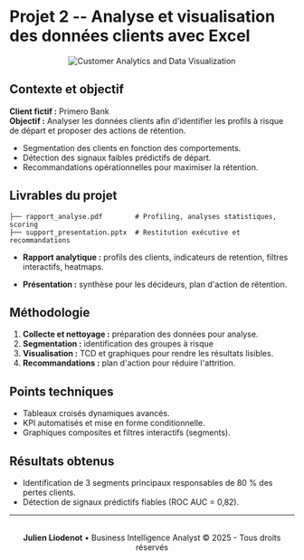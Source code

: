 # Projet 2 -- Analyse et visualisation des données clients avec Excel

<div align="center">
<img src="https://images.unsplash.com/photo-1551288049-bebda4e38f71?w=800&h=300&fit=crop" alt="Customer Analytics and Data Visualization" />
</div>

## Contexte et objectif

**Client fictif :** Primero Bank
<br>
**Objectif :** Analyser les données clients afin d'identifier les
profils à risque de départ et proposer des actions de rétention.
- Segmentation des clients en fonction des comportements.
- Détection des signaux faibles prédictifs de départ.
- Recommandations opérationnelles pour maximiser la rétention.

## Livrables du projet

    
    ├── rapport_analyse.pdf        # Profiling, analyses statistiques, scoring
    ├── support_presentation.pptx  # Restitution exécutive et recommandations
    

-   **Rapport analytique :** profils des clients, indicateurs de retention, filtres interactifs,
    heatmaps.

-   **Présentation :** synthèse pour les décideurs, plan d'action de
    rétention.

## Méthodologie

1.  **Collecte et nettoyage :** préparation des données pour analyse.
2.  **Segmentation :** identification des groupes à risque 
3.  **Visualisation :** TCD et graphiques pour rendre les résultats
    lisibles.
4.  **Recommandations :** plan d'action pour réduire l'attrition.

## Points techniques

-   Tableaux croisés dynamiques avancés.
-   KPI automatisés et mise en forme conditionnelle.
-   Graphiques composites et filtres interactifs (segments).

## Résultats obtenus

-   Identification de 3 segments principaux responsables de 80 % des pertes clients.
-   Détection de signaux prédictifs fiables (ROC AUC = 0,82).

---
<div align="center">
  <br/>
  <strong>Julien Liodenot</strong> • Business Intelligence Analyst
  © 2025 - Tous droits réservés
</div>